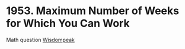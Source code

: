 # 1953. Maximum Number of Weeks for Which You Can Work
Math question
[Wisdompeak](https://github.com/wisdompeak/LeetCode/tree/master/Priority_Queue/1953.Maximum-Number-of-Weeks-for-Which-You-Can-Work)